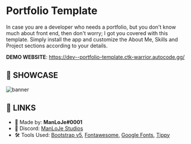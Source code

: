 # Portfolio Template
In case you are a developer who needs a portfolio, but you don't know much about front end, then don't worry; I got you covered with this template.
Simply install the app and customize the About Me, Skills and Project sections according to your details. 

**DEMO WEBSITE**: https://dev--portfolio-template.ctk-warrior.autocode.gg/

## 🤯 SHOWCASE
<img src="https://i.imgur.com/QEGZuSS_d.webp?maxwidth=760&fidelity=grand" alt="banner">

## 🔗 LINKS
- 💪 Made by: **ManLoJe#0001**
- 💬 Discord: [ManLoJe Studios](https://dsc.gg/manloje)
- 🛠 Tools Used: [Bootstrap v5](https://getbootstrap.com/), [Fontawesome](https://fontawesome.com/), [Google Fonts](https://fonts.google.com/), [Tippy](https://atomiks.github.io/tippyjs/)

